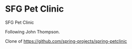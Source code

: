# SFG Pet Clinic
SFG Pet Clinic

Following John Thompson.

Clone of https://github.com/spring-projects/spring-petclinic
